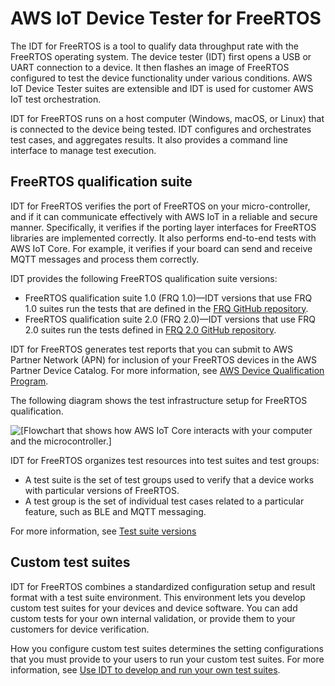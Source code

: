 # AWS IoT Device Tester for FreeRTOS<a name="device-tester-for-freertos-ug"></a>

The IDT for FreeRTOS is a tool to qualify data throughput rate with the FreeRTOS operating system\. The device tester \(IDT\) first opens a USB or UART connection to a device\. It then flashes an image of FreeRTOS configured to test the device functionality under various conditions\. AWS IoT Device Tester suites are extensible and IDT is used for customer AWS IoT test orchestration\. 

IDT for FreeRTOS runs on a host computer \(Windows, macOS, or Linux\) that is connected to the device being tested\. IDT configures and orchestrates test cases, and aggregates results\. It also provides a command line interface to manage test execution\.

## FreeRTOS qualification suite<a name="idt-frq-overview"></a>

IDT for FreeRTOS verifies the port of FreeRTOS on your micro\-controller, and if it can communicate effectively with AWS IoT in a reliable and secure manner\. Specifically, it verifies if the porting layer interfaces for FreeRTOS libraries are implemented correctly\. It also performs end\-to\-end tests with AWS IoT Core\. For example, it verifies if your board can send and receive MQTT messages and process them correctly\.

IDT provides the following FreeRTOS qualification suite versions: 
+ FreeRTOS qualification suite 1\.0 \(FRQ 1\.0\)—IDT versions that use FRQ 1\.0 suites run the tests that are defined in the [FRQ GitHub repository](https://github.com/aws/amazon-freertos)\. 
+  FreeRTOS qualification suite 2\.0 \(FRQ 2\.0\)—IDT versions that use FRQ 2\.0 suites run the tests defined in [FRQ 2\.0 GitHub repository](https://github.com/FreeRTOS/FreeRTOS-Libraries-Integration-Tests)\. 

IDT for FreeRTOS generates test reports that you can submit to AWS Partner Network \(APN\) for inclusion of your FreeRTOS devices in the AWS Partner Device Catalog\. For more information, see [AWS Device Qualification Program](https://aws.amazon.com/partners/dqp/)\.

The following diagram shows the test infrastructure setup for FreeRTOS qualification\.

![\[Flowchart that shows how AWS IoT Core interacts with your computer and the microcontroller.\]](http://docs.aws.amazon.com/freertos/latest/userguide/images/devicetester_afr.png)<a name="test-resources-desc"></a>

IDT for FreeRTOS organizes test resources into test suites and test groups:
+ A test suite is the set of test groups used to verify that a device works with particular versions of FreeRTOS\.
+ A test group is the set of individual test cases related to a particular feature, such as BLE and MQTT messaging\.

For more information, see [Test suite versions](idt-test-suite-versions.md)

## Custom test suites<a name="idt-custom-tests-overview"></a>

<a name="idt-byotc-afr"></a>IDT for FreeRTOS combines a standardized configuration setup and result format with a test suite environment\. This environment lets you develop custom test suites for your devices and device software\. You can add custom tests for your own internal validation, or provide them to your customers for device verification\.

How you configure custom test suites determines the setting configurations that you must provide to your users to run your custom test suites\. For more information, see [Use IDT to develop and run your own test suites](idt-custom-tests.md)\.